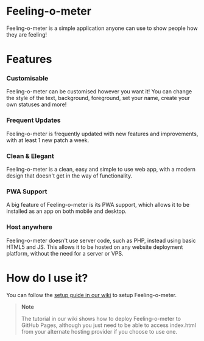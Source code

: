 # Feeling-o-meter
Feeling-o-meter is a simple application anyone can use to show people how they are feeling!

# Features
### Customisable
Feeling-o-meter can be customised however you want it! You can change the style of the text, background, foreground, set your name, create your own statuses and more!
### Frequent Updates
Feeling-o-meter is frequently updated with new features and improvements, with at least 1 new patch a week.
### Clean & Elegant
Feeling-o-meter is a clean, easy and simple to use web app, with a modern design that doesn't get in the way of functionality.
### PWA Support
A big feature of Feeling-o-meter is its PWA support, which allows it to be installed as an app on both mobile and desktop.
### Host anywhere
Feeling-o-meter doesn't use server code, such as PHP, instead using basic HTML5 and JS. This allows it to be hosted on any website deployment platform, without the need for a server or VPS.

# How do I use it?
You can follow the [setup guide in our wiki](https://github.com/JoshAtticus/Feeling-o-meter/wiki/Getting-Started) to setup Feeling-o-meter.
> **Note**
>
> The tutorial in our wiki shows how to deploy Feeling-o-meter to GitHub Pages, although you just need to be able to access index.html from your alternate hosting provider if you choose to use one.
